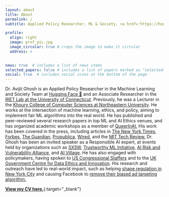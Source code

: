 ```yaml
---
layout: about
title: About
permalink: /
subtitle: Applied Policy Researcher, ML & Society, <a href='https://huggingface.co/">Hugging Face</a>

profile:
  align: right
  image: prof_pic.jpg
  image_circular: true # crops the image to make it circular
  address: >
   

news: true  # includes a list of news items
selected_papers: false # includes a list of papers marked as "selected={true}"
social: true  # includes social icons at the bottom of the page
---
```


Dr. Avijit Ghosh is an Applied Policy Researcher in the Machine Learning and Society Team at [Hugging Face 🤗](https://huggingface.co/) and an Associate Researcher in the [RIET Lab at the University of Connecticut](https://infothreats.cse.uconn.edu/). Previously, he was a Lecturer in the [Khoury College of Computer Sciences at Northeastern University](https://www.khoury.northeastern.edu/). He works at the intersection of machine learning, ethics, and policy, aiming to implement fair ML algorithms into the real world. He has published and peer-reviewed several research papers in top ML and AI Ethics venues, and has organized academic workshops as a member of [QueerInAI.](https://www.queerinai.com/) His work has been covered in the press, including articles in [The New York Times](https://www.nytimes.com/2023/08/16/technology/ai-defcon-hackers.html), [Forbes](https://www.forbes.com/sites/rashishrivastava/2023/09/01/ai-red-teams-google-nvidia-microsoft-meta/), [The Guardian](https://www.theguardian.com/technology/2024/mar/16/ai-racism-chatgpt-gemini-bias), [Propublica](https://www.propublica.org/article/facebook-ads-can-still-discriminate-against-women-and-older-workers-despite-a-civil-rights-settlement), [Wired](https://www.wired.com/story/new-york-city-proposes-regulating-algorithms-hiring/), and the [MIT Tech Review.](https://www.technologyreview.com/2021/02/11/1017955/auditors-testing-ai-hiring-algorithms-bias-big-questions-remain/) Dr. Ghosh has been an invited speaker as a Responsible AI expert, at events held by organizations such as  [SXSW](https://www.sxsw.com/),  [Trustworthy ML Initiative](https://www.trustworthyml.org/), [AI Risk and Vulnerability Alliance](https://avidml.org/arva/), and [AI Village](https://aivillage.org/). He has also engaged with policymakers, having spoken to [US Congressional Staffers](https://www.linkedin.com/feed/update/urn:li:activity:7149203323592617984/) and to the [UK Government Centre for Data Ethics and Innovation](https://www.gov.uk/government/organisations/centre-for-data-ethics-and-innovation). His research and outreach have led to real-world impact, such as helping [shape regulation in New York City](https://apnews.com/article/technology-business-race-and-ethnicity-racial-injustice-artificial-intelligence-2fe8d3ef7008d299d9d810f0c0f7905d) and causing Facebook to [remove their biased ad targeting algorithm.](https://about.fb.com/news/2022/06/expanding-our-work-on-ads-fairness/)

[<b><u>View my CV here.</u></b>](/assets/pdf/Avijit_CV.pdf){:target="_blank"}